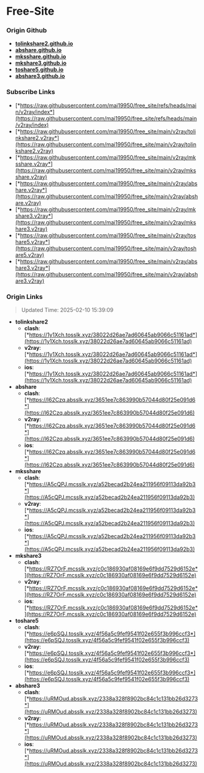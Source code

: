 # Free-Site

### Origin Github

- [**tolinkshare2.github.io**](https://github.com/tolinkshare2/tolinkshare2.github.io)
- [**abshare.github.io**](https://github.com/abshare/abshare.github.io)
- [**mksshare.github.io**](https://github.com/mksshare/mksshare.github.io)
- [**mkshare3.github.io**](https://github.com/mkshare3/mkshare3.github.io)
- [**toshare5.github.io**](https://github.com/toshare5/toshare5.github.io)
- [**abshare3.github.io**](https://github.com/abshare3/abshare3.github.io)

### Subscribe Links

- [*https://raw.githubusercontent.com/mai19950/free_site/refs/heads/main/v2ray/index*](https://raw.githubusercontent.com/mai19950/free_site/refs/heads/main/v2ray/index)
- [*https://raw.githubusercontent.com/mai19950/free_site/main/v2ray/tolinkshare2.v2ray*](https://raw.githubusercontent.com/mai19950/free_site/main/v2ray/tolinkshare2.v2ray)
- [*https://raw.githubusercontent.com/mai19950/free_site/main/v2ray/mksshare.v2ray*](https://raw.githubusercontent.com/mai19950/free_site/main/v2ray/mksshare.v2ray)
- [*https://raw.githubusercontent.com/mai19950/free_site/main/v2ray/abshare.v2ray*](https://raw.githubusercontent.com/mai19950/free_site/main/v2ray/abshare.v2ray)
- [*https://raw.githubusercontent.com/mai19950/free_site/main/v2ray/mkshare3.v2ray*](https://raw.githubusercontent.com/mai19950/free_site/main/v2ray/mkshare3.v2ray)
- [*https://raw.githubusercontent.com/mai19950/free_site/main/v2ray/toshare5.v2ray*](https://raw.githubusercontent.com/mai19950/free_site/main/v2ray/toshare5.v2ray)
- [*https://raw.githubusercontent.com/mai19950/free_site/main/v2ray/abshare3.v2ray*](https://raw.githubusercontent.com/mai19950/free_site/main/v2ray/abshare3.v2ray)

### Origin Links

> Updated Time: 2025-02-10 15:39:09

- **tolinkshare2**
  - **clash**: [*https://1y1Xch.tosslk.xyz/38022d26ae7ad60645ab9066c51161ad*](https://1y1Xch.tosslk.xyz/38022d26ae7ad60645ab9066c51161ad)
  - **v2ray**: [*https://1y1Xch.tosslk.xyz/38022d26ae7ad60645ab9066c51161ad*](https://1y1Xch.tosslk.xyz/38022d26ae7ad60645ab9066c51161ad)
  - **ios**: [*https://1y1Xch.tosslk.xyz/38022d26ae7ad60645ab9066c51161ad*](https://1y1Xch.tosslk.xyz/38022d26ae7ad60645ab9066c51161ad)
- **abshare**
  - **clash**: [*https://I62Czq.absslk.xyz/3651ee7c863990b57044d80f25e091d6*](https://I62Czq.absslk.xyz/3651ee7c863990b57044d80f25e091d6)
  - **v2ray**: [*https://I62Czq.absslk.xyz/3651ee7c863990b57044d80f25e091d6*](https://I62Czq.absslk.xyz/3651ee7c863990b57044d80f25e091d6)
  - **ios**: [*https://I62Czq.absslk.xyz/3651ee7c863990b57044d80f25e091d6*](https://I62Czq.absslk.xyz/3651ee7c863990b57044d80f25e091d6)
- **mksshare**
  - **clash**: [*https://A5cQPJ.mcsslk.xyz/a52becad2b24ea211956f09113da92b3*](https://A5cQPJ.mcsslk.xyz/a52becad2b24ea211956f09113da92b3)
  - **v2ray**: [*https://A5cQPJ.mcsslk.xyz/a52becad2b24ea211956f09113da92b3*](https://A5cQPJ.mcsslk.xyz/a52becad2b24ea211956f09113da92b3)
  - **ios**: [*https://A5cQPJ.mcsslk.xyz/a52becad2b24ea211956f09113da92b3*](https://A5cQPJ.mcsslk.xyz/a52becad2b24ea211956f09113da92b3)
- **mkshare3**
  - **clash**: [*https://RZ7OrF.mcsslk.xyz/c0c186930af08169e6f9dd7529d6152e*](https://RZ7OrF.mcsslk.xyz/c0c186930af08169e6f9dd7529d6152e)
  - **v2ray**: [*https://RZ7OrF.mcsslk.xyz/c0c186930af08169e6f9dd7529d6152e*](https://RZ7OrF.mcsslk.xyz/c0c186930af08169e6f9dd7529d6152e)
  - **ios**: [*https://RZ7OrF.mcsslk.xyz/c0c186930af08169e6f9dd7529d6152e*](https://RZ7OrF.mcsslk.xyz/c0c186930af08169e6f9dd7529d6152e)
- **toshare5**
  - **clash**: [*https://e6pSQJ.tosslk.xyz/4f56a5c9fef9541f02e655f3b996ccf3*](https://e6pSQJ.tosslk.xyz/4f56a5c9fef9541f02e655f3b996ccf3)
  - **v2ray**: [*https://e6pSQJ.tosslk.xyz/4f56a5c9fef9541f02e655f3b996ccf3*](https://e6pSQJ.tosslk.xyz/4f56a5c9fef9541f02e655f3b996ccf3)
  - **ios**: [*https://e6pSQJ.tosslk.xyz/4f56a5c9fef9541f02e655f3b996ccf3*](https://e6pSQJ.tosslk.xyz/4f56a5c9fef9541f02e655f3b996ccf3)
- **abshare3**
  - **clash**: [*https://uRMOud.absslk.xyz/2338a328f8902bc84c1c131bb26d3273*](https://uRMOud.absslk.xyz/2338a328f8902bc84c1c131bb26d3273)
  - **v2ray**: [*https://uRMOud.absslk.xyz/2338a328f8902bc84c1c131bb26d3273*](https://uRMOud.absslk.xyz/2338a328f8902bc84c1c131bb26d3273)
  - **ios**: [*https://uRMOud.absslk.xyz/2338a328f8902bc84c1c131bb26d3273*](https://uRMOud.absslk.xyz/2338a328f8902bc84c1c131bb26d3273)

